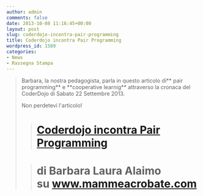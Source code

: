 ```yaml
---
author: admin
comments: false
date: 2013-10-08 11:16:45+00:00
layout: post
slug: coderdojo-incontra-pair-programming
title: Coderdojo incontra Pair Programming
wordpress_id: 1589
categories:
- News
- Rassegna Stampa
---
```


<blockquote>Barbara, la nostra pedagogista, parla in questo articolo di** pair programming** e **cooperative learnig** attraverso la cronaca del CoderDojo di Sabato 22 Settembre 2013.

Non perdetevi l'articolo!

> 
> # [Coderdojo incontra Pair Programming](http://www.mammeacrobate.com/bambini/giochi-e-tempo-libero/1435-coderdojo-incontra-pair-programming.html) 
> 
> 

> 
> # di Barbara Laura Alaimo su www.mammeacrobate.com
> 
> 
</blockquote>
